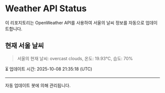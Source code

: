 
# Weather API Status

이 리포지토리는 OpenWeather API를 사용하여 서울의 날씨 정보를 자동으로 업데이트합니다.

## 현재 서울 날씨
> 서울의 현재 날씨: overcast clouds, 온도: 19.93°C, 습도: 70%

⏳ 업데이트 시간: 2025-10-08 21:35:18 (UTC)

---
자동 업데이트 봇에 의해 관리됩니다.
